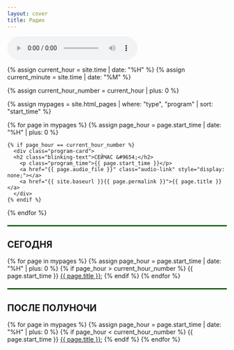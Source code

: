 ```yaml
---
layout: cover
title: Радио
---
```


<!-- Основной градиентный фон -->
<div class="gradient"></div>

<!-- Аудиоплеер, скрытый по умолчанию -->
<audio id="audioPlayer" controls></audio>

<!-- Секция для отображения карточек программ -->
<div id="programsContainer" class="programs-grid">
  <!-- Получаем текущий час -->
  {% assign current_hour = site.time | date: "%H" %}
  {% assign current_minute = site.time | date: "%M" %}

  <!-- Переводим current_hour в число -->
  {% assign current_hour_number = current_hour | plus: 0 %}

  <!-- Цикл по страницам с фильтрацией и сортировкой -->
  {% assign mypages = site.html_pages | where: "type", "program" | sort: "start_time" %}

  <!-- Карточка для текущего часа -->
  {% for page in mypages %}
    {% assign page_hour = page.start_time | date: "%H" | plus: 0 %}

    {% if page_hour == current_hour_number %}
      <div class="program-card">
      <h2 class="blinking-text">СЕЙЧАС &#9654;</h2>
        <p class="program_time">{{ page.start_time }}</p>
        <a href="{{ page.audio_file }}" class="audio-link" style="display: none;"></a>
        <a href="{{ site.baseurl }}{{ page.permalink }}">{{ page.title }}</a>
      </div>
    {% endif %}
  {% endfor %}

  <hr style="border: 1px solid green; width: 100%; margin: 20px auto;">

  <!-- Карточка для оставшихся программ на сегодня -->
  <div class="program-card">
    <h2>СЕГОДНЯ</h2>
    <p>
      {% for page in mypages %}
        {% assign page_hour = page.start_time | date: "%H" | plus: 0 %}
        {% if page_hour > current_hour_number %}
          <span class="program_time">{{ page.start_time }}</span>
          <a href="{{ site.baseurl }}{{ page.permalink }}">{{ page.title }}</a>;
        {% endif %}
      {% endfor %}
    </p>
  </div>

  <hr style="border: 1px solid green; width: 100%; margin: 20px auto;">

  <div class="program-card">
    <h2>ПОСЛЕ ПОЛУНОЧИ</h2>
    <p>
      {% for page in mypages %}
        {% assign page_hour = page.start_time | date: "%H" | plus: 0 %}
        {% if page_hour < current_hour_number %}
          <span class="program_time">{{ page.start_time }}</span>
          <a href="{{ site.baseurl }}{{ page.permalink }}">{{ page.title }}</a>;
        {% endif %}
      {% endfor %}
    </p>
  </div>


</div>

<script src="{{ site.baseurl }}/assets/js/audioPlayer.js"></script>
